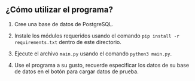 ## ¿Cómo utilizar el programa?

1. Cree una base de datos de PostgreSQL.

2. Instale los módulos requeridos usando el comando `pip install -r requirements.txt` dentro de este directorio.

3. Ejecute el archivo `main.py` usando el comando `python3 main.py`.

4. Use el programa a su gusto, recuerde especificar los datos de su base de datos en el botón para cargar datos de prueba.